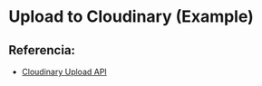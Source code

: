 # Upload to Cloudinary (Example)

## Referencia:

- [Cloudinary Upload API](https://cloudinary.com/documentation/image_upload_api_reference)
